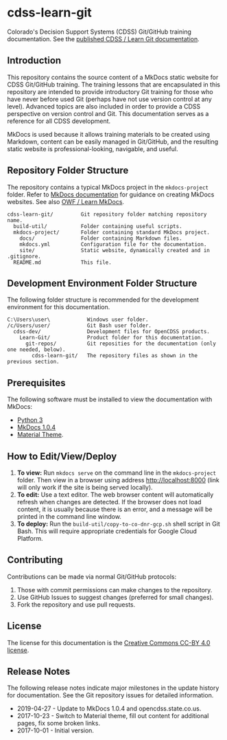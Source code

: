 # cdss-learn-git #

Colorado's Decision Support Systems (CDSS) Git/GitHub training documentation.
See the [published CDSS / Learn Git documentation](http://opencdss.state.co.us/cdss-learn-git/).

## Introduction ##

This repository contains the source content of a MkDocs static website for CDSS Git/GitHub training.
The training lessons that are encapsulated in this repository are intended to provide
introductory Git training for those who have never before used Git (perhaps have not use version control at any level).
Advanced topics are also included in order to provide a CDSS perspective on version control and Git.
This documentation serves as a reference for all CDSS development.

MkDocs is used because it allows training materials to be created using Markdown,
content can be easily managed in Git/GitHub,
and the resulting static website is professional-looking, navigable, and useful.

## Repository Folder Structure ##

The repository contains a typical MkDocs project in the `mkdocs-project` folder.
Refer to [MkDocs documentation](http://www.mkdocs.org/) for guidance on creating MkDocs websites.
See also [OWF / Learn MkDocs](http://learn.openwaterfoundation.org/owf-learn-mkdocs/).

```
cdss-learn-git/         Git repository folder matching repository name.
  build-util/           Folder containing useful scripts.
  mkdocs-project/       Folder containing standard MkDocs project.
    docs/               Folder containing Markdown files.
    mkdocs.yml          Configuration file for the documentation.
    site/               Static website, dynamically created and in .gitignore.
  README.md             This file.
```

## Development Environment Folder Structure ##

The following folder structure is recommended for the development environment for this documentation.

```
C:\Users\user\            Windows user folder.
/c/Users/user/            Git Bash user folder.
  cdss-dev/               Development files for OpenCDSS products.
    Learn-Git/            Product folder for this documentation.
      git-repos/          Git reposities for the documentation (only one needed, below).
        cdss-learn-git/   The repository files as shown in the previous section.
```

## Prerequisites ##

The following software must be installed to view the documentation with MkDocs:

* [Python 3](https://www.python.org/downloads/)
* [MkDocs 1.0.4](http://www.mkdocs.org/)
* [Material Theme](https://squidfunk.github.io/mkdocs-material/).

## How to Edit/View/Deploy ##

1. **To view:**  Run `mkdocs serve` on the command line in the `mkdocs-project` folder.
Then view in a browser using address [http://localhost:8000](http://localhost:8000) (link will only work if the
site is being served locally).
2. **To edit:**  Use a text editor.  The web browser content will automatically refresh when changes are detected.
If the browser does not load content, it is usually because there is an error,
and a message will be printed in the command line window.
3. **To deploy:**  Run the `build-util/copy-to-co-dnr-gcp.sh` shell script in Git Bash.
This will require appropriate credentials for Google Cloud Platform.

## Contributing ##

Contributions can be made via normal Git/GitHub protocols:

1. Those with commit permissions can make changes to the repository.
2. Use GitHub Issues to suggest changes (preferred for small changes).
2. Fork the repository and use pull requests.

## License ##

The license for this documentation is the [Creative Commons CC-BY 4.0 license](LICENSE.md).

## Release Notes ##

The following release notes indicate major milestones in the update history for documentation.
See the Git repository issues for detailed information.

* 2019-04-27 - Update to MkDocs 1.0.4 and opencdss.state.co.us.
* 2017-10-23 - Switch to Material theme, fill out content for additional pages, fix some broken links.
* 2017-10-01 - Initial version.

